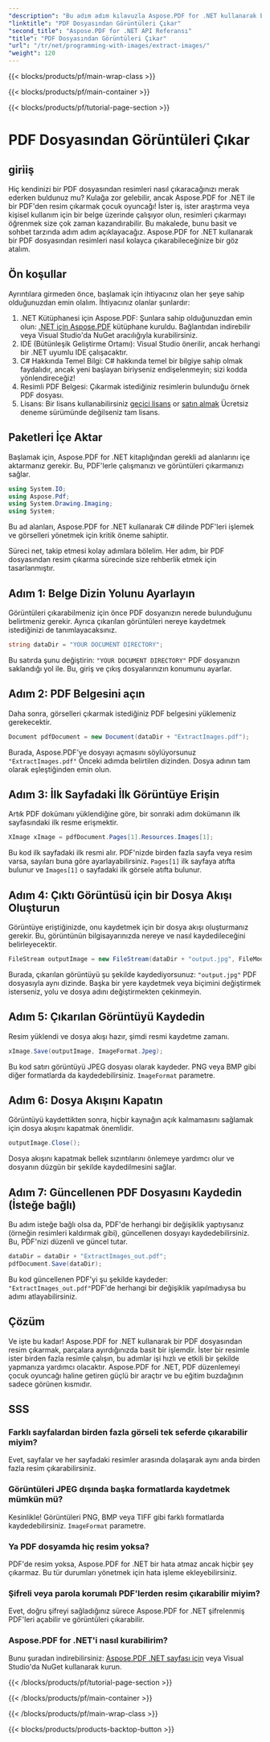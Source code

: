```yaml
---
"description": "Bu adım adım kılavuzla Aspose.PDF for .NET kullanarak bir PDF dosyasından görüntüleri nasıl çıkaracağınızı öğrenin. İzlenmesi kolay talimatlarla başlayın."
"linktitle": "PDF Dosyasından Görüntüleri Çıkar"
"second_title": "Aspose.PDF for .NET API Referansı"
"title": "PDF Dosyasından Görüntüleri Çıkar"
"url": "/tr/net/programming-with-images/extract-images/"
"weight": 120
---
```


{{< blocks/products/pf/main-wrap-class >}}

{{< blocks/products/pf/main-container >}}

{{< blocks/products/pf/tutorial-page-section >}}

# PDF Dosyasından Görüntüleri Çıkar

## giriiş

Hiç kendinizi bir PDF dosyasından resimleri nasıl çıkaracağınızı merak ederken buldunuz mu? Kulağa zor gelebilir, ancak Aspose.PDF for .NET ile bir PDF'den resim çıkarmak çocuk oyuncağı! İster iş, ister araştırma veya kişisel kullanım için bir belge üzerinde çalışıyor olun, resimleri çıkarmayı öğrenmek size çok zaman kazandırabilir. Bu makalede, bunu basit ve sohbet tarzında adım adım açıklayacağız. Aspose.PDF for .NET kullanarak bir PDF dosyasından resimleri nasıl kolayca çıkarabileceğinize bir göz atalım.

## Ön koşullar

Ayrıntılara girmeden önce, başlamak için ihtiyacınız olan her şeye sahip olduğunuzdan emin olalım. İhtiyacınız olanlar şunlardır:

1. .NET Kütüphanesi için Aspose.PDF: Şunlara sahip olduğunuzdan emin olun: [.NET için Aspose.PDF](https://releases.aspose.com/pdf/net/) kütüphane kuruldu. Bağlantıdan indirebilir veya Visual Studio'da NuGet aracılığıyla kurabilirsiniz.
2. IDE (Bütünleşik Geliştirme Ortamı): Visual Studio önerilir, ancak herhangi bir .NET uyumlu IDE çalışacaktır.
3. C# Hakkında Temel Bilgi: C# hakkında temel bir bilgiye sahip olmak faydalıdır, ancak yeni başlayan biriyseniz endişelenmeyin; sizi kodda yönlendireceğiz!
4. Resimli PDF Belgesi: Çıkarmak istediğiniz resimlerin bulunduğu örnek PDF dosyası.
5. Lisans: Bir lisans kullanabilirsiniz [geçici lisans](https://purchase.aspose.com/tempveyaary-license/) or [satın almak](https://purchase.aspose.com/buy) Ücretsiz deneme sürümünde değilseniz tam lisans.

## Paketleri İçe Aktar

Başlamak için, Aspose.PDF for .NET kitaplığından gerekli ad alanlarını içe aktarmanız gerekir. Bu, PDF'lerle çalışmanızı ve görüntüleri çıkarmanızı sağlar.

```csharp
using System.IO;
using Aspose.Pdf;
using System.Drawing.Imaging;
using System;
```

Bu ad alanları, Aspose.PDF for .NET kullanarak C# dilinde PDF'leri işlemek ve görselleri yönetmek için kritik öneme sahiptir.

Süreci net, takip etmesi kolay adımlara bölelim. Her adım, bir PDF dosyasından resim çıkarma sürecinde size rehberlik etmek için tasarlanmıştır.

## Adım 1: Belge Dizin Yolunu Ayarlayın

Görüntüleri çıkarabilmeniz için önce PDF dosyanızın nerede bulunduğunu belirtmeniz gerekir. Ayrıca çıkarılan görüntüleri nereye kaydetmek istediğinizi de tanımlayacaksınız.

```csharp
string dataDir = "YOUR DOCUMENT DIRECTORY";
```

Bu satırda şunu değiştirin: `"YOUR DOCUMENT DIRECTORY"` PDF dosyanızın saklandığı yol ile. Bu, giriş ve çıkış dosyalarınızın konumunu ayarlar.

## Adım 2: PDF Belgesini açın

Daha sonra, görselleri çıkarmak istediğiniz PDF belgesini yüklemeniz gerekecektir.

```csharp
Document pdfDocument = new Document(dataDir + "ExtractImages.pdf");
```

Burada, Aspose.PDF'ye dosyayı açmasını söylüyorsunuz `"ExtractImages.pdf"` Önceki adımda belirtilen dizinden. Dosya adının tam olarak eşleştiğinden emin olun.

## Adım 3: İlk Sayfadaki İlk Görüntüye Erişin

Artık PDF dokümanı yüklendiğine göre, bir sonraki adım dokümanın ilk sayfasındaki ilk resme erişmektir.

```csharp
XImage xImage = pdfDocument.Pages[1].Resources.Images[1];
```

Bu kod ilk sayfadaki ilk resmi alır. PDF'nizde birden fazla sayfa veya resim varsa, sayıları buna göre ayarlayabilirsiniz. `Pages[1]` ilk sayfaya atıfta bulunur ve `Images[1]` o sayfadaki ilk görsele atıfta bulunur.

## Adım 4: Çıktı Görüntüsü için bir Dosya Akışı Oluşturun

Görüntüye eriştiğinizde, onu kaydetmek için bir dosya akışı oluşturmanız gerekir. Bu, görüntünün bilgisayarınızda nereye ve nasıl kaydedileceğini belirleyecektir.

```csharp
FileStream outputImage = new FileStream(dataDir + "output.jpg", FileMode.Create);
```

Burada, çıkarılan görüntüyü şu şekilde kaydediyorsunuz: `"output.jpg"` PDF dosyasıyla aynı dizinde. Başka bir yere kaydetmek veya biçimini değiştirmek isterseniz, yolu ve dosya adını değiştirmekten çekinmeyin.

## Adım 5: Çıkarılan Görüntüyü Kaydedin

Resim yüklendi ve dosya akışı hazır, şimdi resmi kaydetme zamanı.

```csharp
xImage.Save(outputImage, ImageFormat.Jpeg);
```

Bu kod satırı görüntüyü JPEG dosyası olarak kaydeder. PNG veya BMP gibi diğer formatlarda da kaydedebilirsiniz. `ImageFormat` parametre.

## Adım 6: Dosya Akışını Kapatın

Görüntüyü kaydettikten sonra, hiçbir kaynağın açık kalmamasını sağlamak için dosya akışını kapatmak önemlidir.

```csharp
outputImage.Close();
```

Dosya akışını kapatmak bellek sızıntılarını önlemeye yardımcı olur ve dosyanın düzgün bir şekilde kaydedilmesini sağlar.

## Adım 7: Güncellenen PDF Dosyasını Kaydedin (İsteğe bağlı)

Bu adım isteğe bağlı olsa da, PDF'de herhangi bir değişiklik yaptıysanız (örneğin resimleri kaldırmak gibi), güncellenen dosyayı kaydedebilirsiniz. Bu, PDF'nizi düzenli ve güncel tutar.

```csharp
dataDir = dataDir + "ExtractImages_out.pdf";
pdfDocument.Save(dataDir);
```

Bu kod güncellenen PDF'yi şu şekilde kaydeder: `"ExtractImages_out.pdf"`PDF'de herhangi bir değişiklik yapılmadıysa bu adımı atlayabilirsiniz.

## Çözüm

Ve işte bu kadar! Aspose.PDF for .NET kullanarak bir PDF dosyasından resim çıkarmak, parçalara ayırdığınızda basit bir işlemdir. İster bir resimle ister birden fazla resimle çalışın, bu adımlar işi hızlı ve etkili bir şekilde yapmanıza yardımcı olacaktır. Aspose.PDF for .NET, PDF düzenlemeyi çocuk oyuncağı haline getiren güçlü bir araçtır ve bu eğitim buzdağının sadece görünen kısmıdır. 

## SSS

### Farklı sayfalardan birden fazla görseli tek seferde çıkarabilir miyim?
Evet, sayfalar ve her sayfadaki resimler arasında dolaşarak aynı anda birden fazla resim çıkarabilirsiniz.

### Görüntüleri JPEG dışında başka formatlarda kaydetmek mümkün mü?
Kesinlikle! Görüntüleri PNG, BMP veya TIFF gibi farklı formatlarda kaydedebilirsiniz. `ImageFormat` parametre.

### Ya PDF dosyamda hiç resim yoksa?
PDF'de resim yoksa, Aspose.PDF for .NET bir hata atmaz ancak hiçbir şey çıkarmaz. Bu tür durumları yönetmek için hata işleme ekleyebilirsiniz.

### Şifreli veya parola korumalı PDF'lerden resim çıkarabilir miyim?
Evet, doğru şifreyi sağladığınız sürece Aspose.PDF for .NET şifrelenmiş PDF'leri açabilir ve görüntüleri çıkarabilir.

### Aspose.PDF for .NET'i nasıl kurabilirim?
Bunu şuradan indirebilirsiniz: [Aspose.PDF .NET sayfası için](https://releases.aspose.com/pdf/net/) veya Visual Studio'da NuGet kullanarak kurun.

{{< /blocks/products/pf/tutorial-page-section >}}

{{< /blocks/products/pf/main-container >}}

{{< /blocks/products/pf/main-wrap-class >}}

{{< blocks/products/products-backtop-button >}}